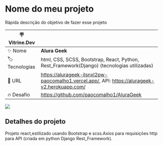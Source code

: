 # Nome do meu projeto

Rápida descrição do objetivo de fazer esse projeto

| :placard: Vitrine.Dev |     |
| -------------  | --- |
| :sparkles: Nome        | **Alura Geek**
| :label: Tecnologias | html, CSS, SCSS, Bootstrap, React, Python, Rest_Framework(Django) (tecnologias utilizadas)
| :rocket: URL         | https://alurageek-ilsnxl2pw-paocomalho1.vercel.app/, API: https://alurageek-v2.herokuapp.com/
| :fire: Desafio     | https://github.com/paocomalho1/AluraGeek

<!-- Inserir imagem com a #vitrinedev ao final do link -->
![](https://trello.com/1/cards/620bf3f8bf76ff71199adca0/attachments/620bf3f9bf76ff71199adec3/download/Logo.png)

## Detalhes do projeto

Projeto react,estilizado usando Bootstrap e scss.Axios para requisições http para API (criada em python Django Rest_Framework).

